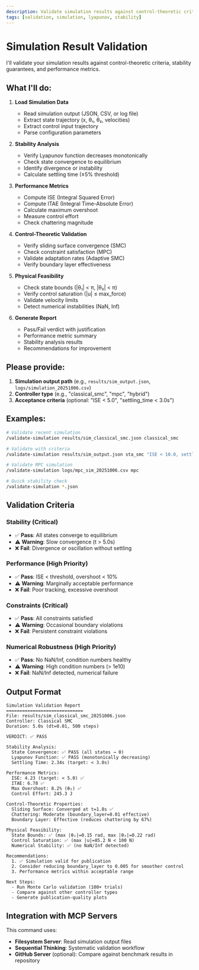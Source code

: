 ```yaml
---
description: Validate simulation results against control-theoretic criteria
tags: [validation, simulation, lyapunov, stability]
---
```


# Simulation Result Validation

I'll validate your simulation results against control-theoretic criteria, stability guarantees, and performance metrics.

## What I'll do:

1. **Load Simulation Data**
   - Read simulation output (JSON, CSV, or log file)
   - Extract state trajectory (x, θ₁, θ₂, velocities)
   - Extract control input trajectory
   - Parse configuration parameters

2. **Stability Analysis**
   - Verify Lyapunov function decreases monotonically
   - Check state convergence to equilibrium
   - Identify divergence or instability
   - Calculate settling time (±5% threshold)

3. **Performance Metrics**
   - Compute ISE (Integral Squared Error)
   - Compute ITAE (Integral Time-Absolute Error)
   - Calculate maximum overshoot
   - Measure control effort
   - Check chattering magnitude

4. **Control-Theoretic Validation**
   - Verify sliding surface convergence (SMC)
   - Check constraint satisfaction (MPC)
   - Validate adaptation rates (Adaptive SMC)
   - Verify boundary layer effectiveness

5. **Physical Feasibility**
   - Check state bounds (|θ₁| < π, |θ₂| < π)
   - Verify control saturation (|u| ≤ max_force)
   - Validate velocity limits
   - Detect numerical instabilities (NaN, Inf)

6. **Generate Report**
   - Pass/Fail verdict with justification
   - Performance metric summary
   - Stability analysis results
   - Recommendations for improvement

## Please provide:

1. **Simulation output path** (e.g., `results/sim_output.json`, `logs/simulation_20251006.csv`)
2. **Controller type** (e.g., "classical_smc", "mpc", "hybrid")
3. **Acceptance criteria** (optional: "ISE < 5.0", "settling_time < 3.0s")

## Examples:

```bash
# Validate recent simulation
/validate-simulation results/sim_classical_smc.json classical_smc

# Validate with criteria
/validate-simulation results/sim_output.json sta_smc "ISE < 10.0, settling_time < 2.5"

# Validate MPC simulation
/validate-simulation logs/mpc_sim_20251006.csv mpc

# Quick stability check
/validate-simulation *.json
```

## Validation Criteria

### Stability (Critical)
- ✅ **Pass**: All states converge to equilibrium
- ⚠️ **Warning**: Slow convergence (t > 5.0s)
- ❌ **Fail**: Divergence or oscillation without settling

### Performance (High Priority)
- ✅ **Pass**: ISE < threshold, overshoot < 10%
- ⚠️ **Warning**: Marginally acceptable performance
- ❌ **Fail**: Poor tracking, excessive overshoot

### Constraints (Critical)
- ✅ **Pass**: All constraints satisfied
- ⚠️ **Warning**: Occasional boundary violations
- ❌ **Fail**: Persistent constraint violations

### Numerical Robustness (High Priority)
- ✅ **Pass**: No NaN/Inf, condition numbers healthy
- ⚠️ **Warning**: High condition numbers (> 1e10)
- ❌ **Fail**: NaN/Inf detected, numerical failure

## Output Format

```
Simulation Validation Report
=============================
File: results/sim_classical_smc_20251006.json
Controller: Classical SMC
Duration: 5.0s (dt=0.01, 500 steps)

VERDICT: ✅ PASS

Stability Analysis:
  State Convergence: ✅ PASS (all states → 0)
  Lyapunov Function: ✅ PASS (monotonically decreasing)
  Settling Time: 2.34s (target: < 3.0s)

Performance Metrics:
  ISE: 4.23 (target: < 5.0) ✅
  ITAE: 6.78 ✅
  Max Overshoot: 8.2% (θ₁) ✅
  Control Effort: 245.3 J

Control-Theoretic Properties:
  Sliding Surface: Converged at t=1.8s ✅
  Chattering: Moderate (boundary_layer=0.01 effective)
  Boundary Layer: Effective (reduces chattering by 67%)

Physical Feasibility:
  State Bounds: ✅ (max |θ₁|=0.15 rad, max |θ₂|=0.22 rad)
  Control Saturation: ✅ (max |u|=85.2 N < 100 N)
  Numerical Stability: ✅ (no NaN/Inf detected)

Recommendations:
  1. ✅ Simulation valid for publication
  2. Consider reducing boundary_layer to 0.005 for smoother control
  3. Performance metrics within acceptable range

Next Steps:
  - Run Monte Carlo validation (100+ trials)
  - Compare against other controller types
  - Generate publication-quality plots
```

## Integration with MCP Servers

This command uses:
- **Filesystem Server**: Read simulation output files
- **Sequential Thinking**: Systematic validation workflow
- **GitHub Server** (optional): Compare against benchmark results in repository
